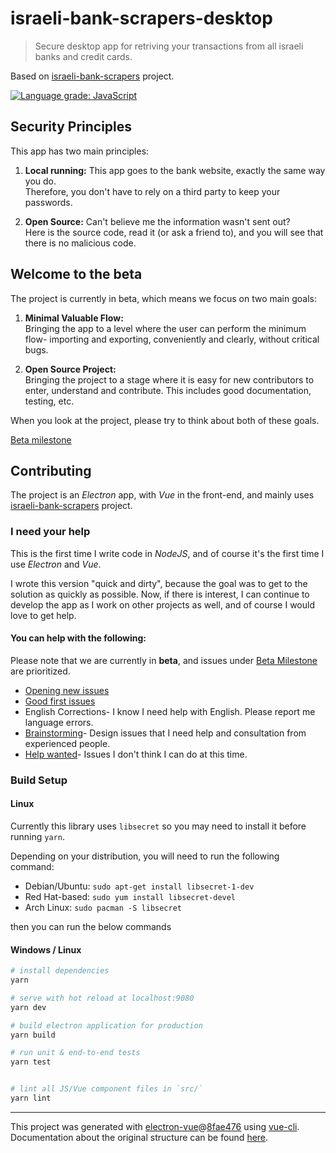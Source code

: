 # israeli-bank-scrapers-desktop

> Secure desktop app for retriving your transactions from all israeli banks and credit cards.

Based on [israeli-bank-scrapers](https://github.com/eshaham/israeli-bank-scrapers) project.

[![Language grade: JavaScript](https://img.shields.io/lgtm/grade/javascript/g/baruchiro/israeli-bank-scrapers-desktop.svg?logo=lgtm&logoWidth=18)](https://lgtm.com/projects/g/baruchiro/israeli-bank-scrapers-desktop/context:javascript)

## Security Principles

This app has two main principles:

1. **Local running:** This app goes to the bank website, exactly the same way you do.  
Therefore, you don't have to rely on a third party to keep your passwords.

2. **Open Source:** Can't believe me the information wasn't sent out?  
Here is the source code, read it (or ask a friend to), and you will see that there is no malicious code.

## Welcome to the beta

The project is currently in beta, which means we focus on two main goals:

1. **Minimal Valuable Flow:**  
Bringing the app to a level where the user can perform the minimum flow- importing and exporting, conveniently and clearly, without critical bugs.

2. **Open Source Project:**  
Bringing the project to a stage where it is easy for new contributors to enter, understand and contribute. This includes good documentation, testing, etc.

When you look at the project, please try to think about both of these goals.

[Beta milestone](https://github.com/baruchiro/israeli-bank-scrapers-desktop/issues?q=is%3Aopen+is%3Aissue+milestone%3ABeta)

## Contributing

The project is an *Electron* app, with *Vue* in the front-end, and mainly uses [israeli-bank-scrapers](https://github.com/eshaham/israeli-bank-scrapers) project.

### I need your help

This is the first time I write code in *NodeJS*, and of course it's the first time I use *Electron* and *Vue*.

I wrote this version "quick and dirty", because the goal was to get to the solution as quickly as possible. Now, if there is interest, I can continue to develop the app as I work on other projects as well, and of course I would love to get help.

#### You can help with the following:

Please note that we are currently in **beta**, and issues under [Beta Milestone](https://github.com/baruchiro/israeli-bank-scrapers-desktop/issues?q=is%3Aopen+is%3Aissue+milestone%3ABeta) are prioritized.

- [Opening new issues](https://github.com/baruchiro/israeli-bank-scrapers-desktop/issues/new)
- [Good first issues](https://github.com/baruchiro/israeli-bank-scrapers-desktop/contribute)
- English Corrections- I know I need help with English. Please report me language errors.
- [Brainstorming](https://github.com/baruchiro/israeli-bank-scrapers-desktop/issues?utf8=%E2%9C%93&q=is%3Aopen+is%3Aissue+label%3Abrainstorming+)- Design issues that I need help and consultation from experienced people.
- [Help wanted](https://github.com/baruchiro/israeli-bank-scrapers-desktop/issues?q=is%3Aopen+is%3Aissue+label%3A%22help+wanted%22)- Issues I don't think I can do at this time.

### Build Setup

#### Linux

Currently this library uses `libsecret` so you may need to install it before running `yarn`.

Depending on your distribution, you will need to run the following command:

* Debian/Ubuntu: `sudo apt-get install libsecret-1-dev`
* Red Hat-based: `sudo yum install libsecret-devel`
* Arch Linux: `sudo pacman -S libsecret`

then you can run the below commands

#### Windows / Linux
``` bash
# install dependencies
yarn

# serve with hot reload at localhost:9080
yarn dev

# build electron application for production
yarn build

# run unit & end-to-end tests
yarn test


# lint all JS/Vue component files in `src/`
yarn lint

```

---

This project was generated with [electron-vue](https://github.com/SimulatedGREG/electron-vue)@[8fae476](https://github.com/SimulatedGREG/electron-vue/tree/8fae4763e9d225d3691b627e83b9e09b56f6c935) using [vue-cli](https://github.com/vuejs/vue-cli). Documentation about the original structure can be found [here](https://simulatedgreg.gitbooks.io/electron-vue/content/index.html).
